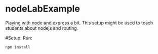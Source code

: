 # nodeLabExample
Playing with node and express a bit. This setup might be used to teach students about nodejs and routing.


#Setup:
Run:
```
npm install
```
